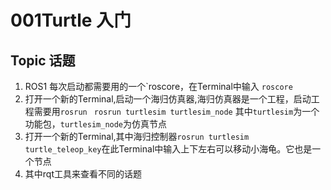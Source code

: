 # 001Turtle 入门
## Topic 话题
1. ROS1 每次启动都需要用的一个`roscore，在Terminal中输入
   ```roscore```
2. 打开一个新的Terminal,启动一个海归仿真器,海归仿真器是一个工程，启动工程需要用`rosrun`
   ``` rosrun turtlesim turtlesim_node```
   其中`turtlesim`为一个功能包，`turtlesim_node`为仿真节点
3. 打开一个新的Terminal,其中海归控制器```rosrun turtlesim turtle_teleop_key```在此Terminal中输入上下左右可以移动小海龟。它也是一个节点
4. 其中rqt工具来查看不同的话题


